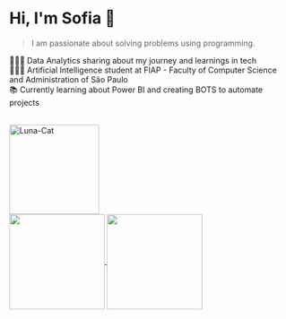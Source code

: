 <h1 align="left">Hi, I'm Sofia 👋</h1>

> I am passionate about solving problems using programming.

<p align="left">👩🏻‍💻 Data Analytics sharing about my journey and learnings in tech<br>👩🏻‍🎓 Artificial Intelligence student at FIAP - Faculty of Computer Science and Administration of São Paulo <br>📚 Currently learning about Power BI and creating BOTS to automate projects</p>

<div style="display": inline_block"><br>
<img height=160 align="center" alt="Luna-Cat" src="https://github.com/user-attachments/assets/a8ef2984-35a8-4769-b73e-20551c5a5a6f">
</div>

<a href="https://github.com/sofiabns/github-readme-stats">
  <img height=170 align="center" src="https://github-readme-stats.vercel.app/api?username=sofiabns&theme=radical" />
</a>
<a href="https://github.com/anuraghazra/convoychat">
  <img height=170 align="center" src="https://github-readme-stats.vercel.app/api/top-langs?username=sofiabns&layout=compact&theme=radical&langs_count=8&card_width=320" />
</a>



###

